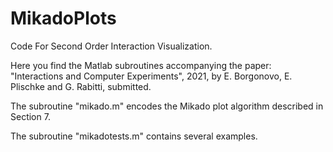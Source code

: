 # MikadoPlots
Code For Second Order Interaction Visualization.

Here you find the Matlab subroutines accompanying the paper: "Interactions and Computer Experiments", 2021, by E. Borgonovo, E. Plischke and G. Rabitti, submitted.

The subroutine "mikado.m" encodes the Mikado plot algorithm described in Section 7.

The subroutine "mikadotests.m" contains several examples.
